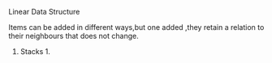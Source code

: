 Linear Data Structure

Items can be added in different ways,but one added ,they retain a relation to their neighbours that does not change.



1. Stacks
   1. 